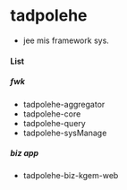 # tadpolehe
- jee mis framework sys. 
#### List
##### fwk
- tadpolehe-aggregator
- tadpolehe-core
- tadpolehe-query
- tadpolehe-sysManage
##### biz app
- tadpolehe-biz-kgem-web

